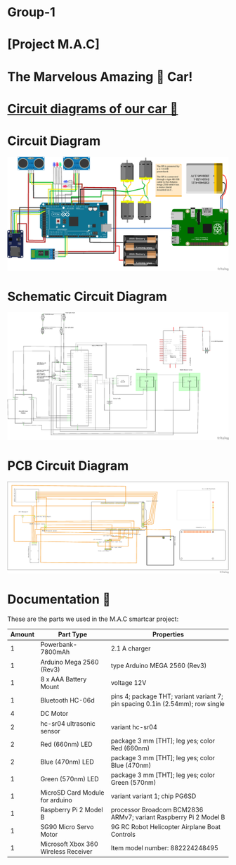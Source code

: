 # Group-1

# [Project M.A.C]

# The Marvelous Amazing 👀 Car!



# [Circuit diagrams of our car 🔎](https://github.com/DIT524-V17/group-1/tree/master/Circuit_Diagram)


 # Circuit Diagram

![alt text](https://github.com/DIT524-V17/group-1/blob/dev/Circuit_Diagram/Circuit_Diagram_for_SmartCar.png)

 # Schematic Circuit Diagram

![alt text](https://github.com/DIT524-V17/group-1/blob/dev/Circuit_Diagram/Schematic_Circuit_Diagram_for_SmartCar.png)

 # PCB Circuit Diagram

![alt text](https://github.com/DIT524-V17/group-1/blob/dev/Circuit_Diagram/PCB_Circuit_Diagram_for_SmartCar.png)



# Documentation 📘
 
These are the parts we used in the M.A.C smartcar project:

|  Amount	|  Part Type  | Properties  | 
|---	|---	|---	| 
|  1	|  Powerbank-7800mAh	  |  	2.1 A charger  |
|  1	| Arduino Mega 2560 (Rev3)	|  type Arduino MEGA 2560 (Rev3)  |
|  1	|  8 x AAA Battery Mount |  	voltage 12V  |
|  1	| Bluetooth HC-06d | 	pins 4; package THT; variant variant 7; pin spacing 0.1in (2.54mm); row single  |
|  4 	| DC Motor  |   |
|  2  |  hc-sr04 ultrasonic sensor  | variant hc-sr04  |
|  2	|  Red (660nm) LED  | package 3 mm [THT]; leg yes; color Red (660nm)  |
|  2  |  Blue (470nm) LED	 | package 3 mm [THT]; leg yes; color Blue (470nm)  |
|  1 	|  Green (570nm) LED  | package 3 mm [THT]; leg yes; color Green (570nm)  |
|  1	|  MicroSD Card Module for arduino | variant variant 1; chip PG6SD  |
|  1	| Raspberry Pi 2 Model B | processor Broadcom BCM2836 ARMv7; variant Raspberry Pi 2 Model B  |
|  1	| SG90 Micro Servo Motor | 9G RC Robot Helicopter Airplane Boat Controls  |
|  1	| Microsoft Xbox 360 Wireless Receiver | Item model number: 882224248495  |
